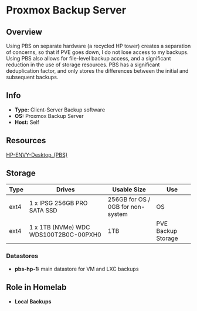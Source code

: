 # Proxmox Backup Server

## Overview

Using PBS on separate hardware (a recycled HP tower) creates a separation of concerns, so that if PVE goes down, I do not lose access to my backups. Using PBS also allows for file-level backup access, and a significant reduction in the use of storage resources. PBS has a significant deduplication factor, and only stores the differences between the initial and subsequent backups. 

## Info

- **Type:** Client-Server Backup software
- **OS:** Proxmox Backup Server
- **Host:** Self

## Resources

[HP-ENVY-Desktop_(PBS)](hardware/HP-ENVY-Desktop_(PBS).md)

## Storage

| Type | Drives                                | Usable Size                       | Use                |
| ---- | ------------------------------------- | --------------------------------- | ------------------ |
| ext4 | 1 x IPSG 256GB PRO SATA SSD           | 256GB for OS / 0GB for non-system | OS                 |
| ext4 | 1 x 1TB (NVMe) WDC WDS100T2B0C-00PXH0 | 1TB                               | PVE Backup Storage |

### Datastores

- **pbs-hp-1:** main datastore for VM and LXC backups

## Role in Homelab

- **Local Backups**
